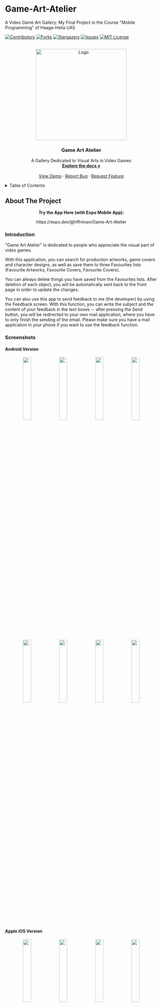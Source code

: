 # Game-Art-Atelier
A Video Game Art Gallery: My Final Project in the Course "Mobile Programming" of Haaga-Helia UAS

<div id="top"></div>
<!--
*** Thanks for checking out the Best-README-Template. If you have a suggestion
*** that would make this better, please fork the repo and create a pull request
*** or simply open an issue with the tag "enhancement".
*** Don't forget to give the project a star!
*** Thanks again! Now go create something AMAZING! :D
-->

<!-- PROJECT SHIELDS -->
<!--
*** I'm using markdown "reference style" links for readability.
*** Reference links are enclosed in brackets [ ] instead of parentheses ( ).
*** See the bottom of this document for the declaration of the reference variables
*** for contributors-url, forks-url, etc. This is an optional, concise syntax you may use.
*** https://www.markdownguide.org/basic-syntax/#reference-style-links
-->
[![Contributors][contributors-shield]][contributors-url]
[![Forks][forks-shield]][forks-url]
[![Stargazers][stars-shield]][stars-url]
[![Issues][issues-shield]][issues-url]
[![MIT License][license-shield]][license-url]


<!-- PROJECT LOGO -->
<br />
<div align="center">
  <a href="https://img.shields.io/github/stars/hffriman/Game-Art-Atelier">
    <img src="images/GameArtAtelier.png" alt="Logo" width="300" height="300">
  </a>
 </div>

<h3 align="center">Game Art Atelier</h3>

  <p align="center">
    A Gallery Dedicated to Visual Arts in Video Games
    <br />
    <a href="https://github.com/hffriman/Game-Art-Atelier"><strong>Explore the docs »</strong></a>
    <br />
    <br />
    <a href="https://expo.dev/@hffriman/Game-Art-Atelier">View Demo</a>
    ·
    <a href="https://github.com/hffriman/Game-Art-Atelier/issues">Report Bug</a>
    ·
    <a href="https://github.com/hffriman/Game-Art-Atelier/issues">Request Feature</a>
  </p>
</div>



<!-- TABLE OF CONTENTS -->
<details>
  <summary>Table of Contents</summary>
  <ol>
    <li>
      <a href="#about-the-project">About The Project</a>
      <ul>
        <li><a href="#introduction">Introduction</a></li>
        <li><a href="#screenshots">Screenshots</a></li>
        <ul>
          <li><a href="#android-version">Android Version</a></li>
          <li><a href="#apple-ios-version">Apple iOS Version</a></li>
        </ul>
        <li><a href="#built-with">Built With</a></li>
      </ul>
    </li>
    <li>
      <a href="#getting-started">Getting Started</a>
      <ul>
        <li><a href="#prerequisites">Prerequisites</a></li>
        <li><a href="#installation">Installation</a></li>
      </ul>
    </li>
    <li><a href="#roadmap">Roadmap</a></li>
    <li><a href="#contributing">Contributing</a></li>
    <li><a href="#license">License</a></li>
    <li><a href="#contact">Contact</a></li>
  </ol>
</details>


<!-- ABOUT THE PROJECT -->
## About The Project

<div align="center"> 
  <b>Try the App Here (with Expo Mobile App):</b>
  <p>https://expo.dev/@hffriman/Game-Art-Atelier</p>
</div>

### Introduction

"Game Art Atelier" is dedicated to people who appreciate the visual part of video games.

With this application, you can search for production artworks, game covers and character designs, as well as save them to three Favourites lists (Favourite Artworks, Favourite Covers, Favourite Covers). 

You can always delete things you have saved from the Favourites lists. After deletion of each object, you will be automatically sent back to the front page in order to update the changes.

You can also use this app to send feedback to me (the developer) by using the Feedback screen. With this function, you can write the subject and the content of your feedback in the text boxes -- after pressing the Send button, you will be redirected to your own mail application, where you have to only finish the sending of the email. Please make sure you have a mail application in your phone if you want to use the feedback function.


### Screenshots

#### Android Version
<div align="center">
   <img src="images/android-screenshot-1.jpg" width="23%" height="23%">
   <img src="images/android-screenshot-2.jpg" width="23%" height="23%">
   <img src="images/android-screenshot-3.jpg" width="23%" height="23%">   
   <img src="images/android-screenshot-4.jpg" width="23%" height="23%">
 </div>
 <br>
 <br>
 <div align="center">
   <img src="images/android-screenshot-5.jpg" width="23%" height="23%">
   <img src="images/android-screenshot-6.jpg" width="23%" height="23%">
   <img src="images/android-screenshot-7.jpg" width="23%" height="23%">
   <img src="images/android-screenshot-8.jpg" width="23%" height="23%">
</div>
<br>
<br>

#### Apple iOS Version
<div align="center">
   <img src="images/ios-screenshot-1.jpg" width="23%" height="23%">
   <img src="images/ios-screenshot-2.jpg" width="23%" height="23%">
   <img src="images/ios-screenshot-3.jpg" width="23%" height="23%">   
   <img src="images/ios-screenshot-4.jpg" width="23%" height="23%">
 </div>
 <br>
 <br>
 <div align="center">
   <img src="images/ios-screenshot-5.jpg" width="23%" height="23%">
   <img src="images/ios-screenshot-6.jpg" width="23%" height="23%">
   <img src="images/ios-screenshot-7.jpg" width="23%" height="23%">
    <img src="images/ios-screenshot-8.jpg" width="23%" height="23%">
 </div>
<br>
<br>
<br>

   
### Built With

* [React Native](https://reactnative.dev/)
* [Expo](https://expo.dev/)
* [IGDB](https://api-docs.igdb.com/#about)
* [SQLite](https://www.sqlite.org/index.html)


<p align="right">(<a href="#top">back to top</a>)</p>



<!-- GETTING STARTED -->
## Getting Started

### Prerequisites

If you want to run this project in your app, there are things you have to do first:

**1. IGDB API (for API fetching):**
  - You must create a Twitch account and register your own app in order to get your own **Client ID** and **Client Secret**
  - With Cliend ID and Client Secret, you will get your own **Access Token** and **Token Type**
  - All the necessary instructions are here: https://api-docs.igdb.com/#account-creation

**2. Expo app (for using the app in your phone)**
  - Install the Expo app to your phone
  - Google Play (Android) and App Store (iOS)   

**3. Expo Cli (for making the app usable from your phone)**
  - Install the Expo Cli in your computer from the command line <br> <br>
     ```sh
     npm install –g expo-cli
     ```
### Installation

1. Clone the repository
   ```sh
   git clone https://github.com/hffriman/Game-Art-Atelier.git
   ```
2. Install NPM packages
   ```sh
   npm install
   ```
3. Create a file .env in the root of your project and add these inside of it:
    ```
    TWITCH_CLIENT_ID = [YOUR CLIENT ID]
    TWITCH_APP_ACCESS_TOKEN = [YOUR TOKEN TYPE] [YOUR ACCESS TOKEN]
    ```
4. Replace [YOUR CLIENT ID], [YOUR TOKEN TYPE] and [YOUR ACCESS TOKEN] with the values you are granted: <br>
   * **Tip 1: The Token Type's First Letter Must Be In Capital (example: bearer -> Bearer)** <br>
   * **Tip 2: There Must Be Space Between Token Type and the Access Token** <br>

5. Launch the app when you are ready:
    ```sh
    npm start
    ```

<p align="right">(<a href="#top">back to top</a>)</p>


<!-- ROADMAP -->
## Roadmap

Please see [open issues](https://github.com/hffriman/Game-Art-Atelier/issues) to find out the latest functionality wishes and issue reports.

<p align="right">(<a href="#top">back to top</a>)</p>



<!-- CONTRIBUTING -->
## Contributing

If you have any interests of making enhancements to this project, feel free to fork the repository and create a pull request.
If you have only ideas, don't worry: you can always share them by opening an issue with the tag "enhancement".
Your contribution, in any shape or form, will always be appreciated!

Please consider giving this project a star, as well. Thank you very much!

1. Fork the Project
2. Create your Feature Branch (`git checkout -b feature/AmazingFeature`)
3. Commit your Changes (`git commit -m 'Add some AmazingFeature'`)
4. Push to the Branch (`git push origin feature/AmazingFeature`)
5. Open a Pull Request

<p align="right">(<a href="#top">back to top</a>)</p>



<!-- LICENSE -->
## License

Distributed under the MIT License. See `LICENSE.txt` for more information.

<p align="right">(<a href="#top">back to top</a>)</p>



<!-- CONTACT -->
## Contact

Henry Friman
  * Twitter: [@hffriman](https://twitter.com/@hfffennec)
  * Mail Adddress: henfriman.second@gmail.com
  * Link to My Profile: [https://github.com/hffriman](https://github.com/hffriman)
  * Link to this project: [https://github.com/hffriman/Game-Art-Atelier](https://github.com/hffriman/Game-Art-Atelier)

<p align="right">(<a href="#top">back to top</a>)</p>

<!-- ACKNOWLEDGMENTS -->
## Acknowledgments

* The structure of this documentation is based on the Best-README-Template:
  * https://github.com/othneildrew/Best-README-Template

<p align="right">(<a href="#top">back to top</a>)</p>

<!-- MARKDOWN LINKS & IMAGES -->
<!-- https://www.markdownguide.org/basic-syntax/#reference-style-links -->
[contributors-shield]: https://img.shields.io/github/contributors/hffriman/Game-Art-Atelier.svg?style=for-the-badge
[contributors-url]: https://github.com/hffriman/Game-Art-Atelier/graphs/contributors
[forks-shield]: https://img.shields.io/github/forks/hffriman/Game-Art-Atelier.svg?style=for-the-badge
[forks-url]: https://github.com/hffriman/Game-Art-Atelier/network/members
[stars-shield]: https://img.shields.io/github/stars/hffriman/Game-Art-Atelier.svg?style=for-the-badge
[stars-url]: https://github.com/hffriman/Game-Art-Atelier/stargazers
[issues-shield]: https://img.shields.io/github/issues/hffriman/Game-Art-Atelier.svg?style=for-the-badge
[issues-url]: https://github.com/hffriman/Game-Art-Atelier/issues
[license-shield]: https://img.shields.io/github/license/hffriman/Game-Art-Atelier.svg?style=for-the-badge
[license-url]: https://github.com/hffriman/Game-Art-Atelier/blob/master/LICENSE.txt
[product-screenshot]: images/screenshot.png
